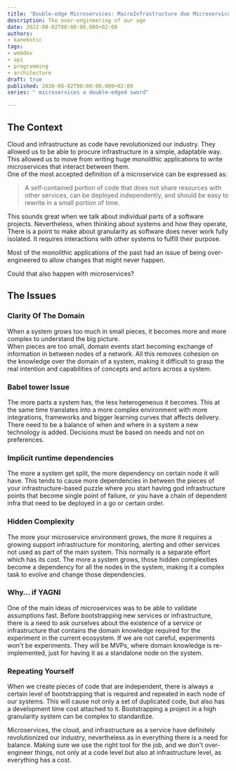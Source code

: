 ```yaml
---
title: 'Double-edge Microservices: MacroInfrastructure due Microservice Obsesion'
description: The over-engineering of our age
date: 2022-08-02T00:00:00.000+02:00
authors:
- kanekotic
tags:
- webdev
- api
- programming
- architecture
draft: true
published: 2030-08-02T00:00:00.000+02:00
series: " microservices a double-edged sword"

---
```

## The Context

Cloud and infrastructure as code have revolutionized our industry. They allowed us to be able to procure infrastructure in a simple, adaptable way.  
This allowed us to move from writing huge monolithic applications to write microservices that interact between them.  
One of the most accepted definition of a microservice can be expressed as:

> A self-contained portion of code that does not share resources with other services, can be deployed independently, and should be easy to rewrite in a small portion of time.

This sounds great when we talk about individual parts of a software projects. Nevertheless, when thinking about systems and how they operate, There is a point to make about granularity as software does never work fully isolated. It requires interactions with other systems to fulfill their purpose.

Most of the monolithic applications of the past had an issue of being over-engineered to allow changes that might never happen.

Could that also happen with microservices?

## The Issues

### Clarity Of The Domain

When a system grows too much in small pieces, it becomes more and more complex to understand the big picture.   
When pieces are too small, domain events start becoming exchange of information in between nodes of a network. All this removes cohesion on the knowledge over the domain of a system, making it difficult to grasp the real intention and capabilities of concepts and actors across a system.

### Babel tower Issue

The more parts a system has, the less heterogeneous it becomes. This at the same time translates into a more complex environment with more integrations, frameworks and bigger learning curves that affects delivery. There need to be a balance of when and where in a system a new technology is added. Decisions must be based on needs and not on preferences.

### Implicit runtime dependencies

The more a system get split, the more dependency on certain node it will have. This tends to cause more dependencies in between the pieces of your infrastructure-based puzzle where you start having god infrastructure points that become single point of failure, or you have a chain of dependent infra that need to be deployed in a go or certain order.

### Hidden Complexity

The more your microservice environment grows, the more it requires a growing support infrastructure for monitoring, alerting and other services not used as part of the main system. This normally is a separate effort which has its cost. The more a system grows, those hidden complexities become a dependency for all the nodes in the system, making it a complex task to evolve and change those dependencies.

### Why… if YAGNI

One of the main ideas of microservices was to be able to validate assumptions fast. Before bootstrapping new services or infrastructure, there is a need to ask ourselves about the existence of a service or infrastructure that contains the domain knowledge required for the experiment in the current ecosystem. If we are not careful, experiments won't be experiments. They will be MVPs, where domain knowledge is re-implemented, just for having it as a standalone node on the system.

### Repeating Yourself

When we create pieces of code that are independent, there is always a certain level of bootstrapping that is required and repeated in each node of our systems. This will cause not only a set of duplicated code, but also has a development time cost attached to it. Bootstrapping a project in a high granularity system can be complex to standardize.

Microservices, the cloud, and infrastructure as a service have definitely revolutionized our industry, nevertheless as in everything there is a need for balance. Making sure we use the right tool for the job, and we don't over-engineer things, not only at a code level but also at infrastructure level, as everything has a cost.